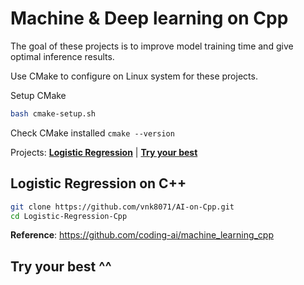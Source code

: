 # Machine & Deep learning on Cpp

The goal of these projects is to improve model training time and give optimal inference results.

Use CMake to configure on Linux system for these projects.

Setup CMake
```bash
bash cmake-setup.sh
```

Check CMake installed `cmake --version`

Projects: [**Logistic Regression**](#Logistic-Regression-on-C++) | [**Try your best**](#Try-your-best-^^)

## Logistic Regression on C++

```bash
git clone https://github.com/vnk8071/AI-on-Cpp.git
cd Logistic-Regression-Cpp
```

**Reference**: https://github.com/coding-ai/machine_learning_cpp


## Try your best ^^
